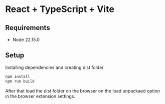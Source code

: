 # React + TypeScript + Vite

## Requirements
- Node 22.15.0

## Setup

Installing dependencies and creating dist folder
```bash
npm install
npm run build
```

After that load the dist folder on the browser on the load unpackaed option in the browser extension settings. 

